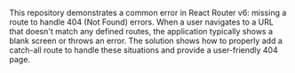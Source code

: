 This repository demonstrates a common error in React Router v6: missing a route to handle 404 (Not Found) errors.  When a user navigates to a URL that doesn't match any defined routes, the application typically shows a blank screen or throws an error.  The solution shows how to properly add a catch-all route to handle these situations and provide a user-friendly 404 page.